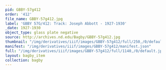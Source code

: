 ```yaml
---
pid: GBBY-57g412
order: '412'
file_name: GBBY-57g412.jpg
label: 'GBBY 57G/412: Track: Joseph Abbott - 1927-1930'
_date: 1927-1930
object_type: glass plate negative
source: http://archives.nd.edu/Bagby/GBBY-57g412.jpg
thumbnail: "/img/derivatives/iiif/images/GBBY-57g412/full/250,/0/default.jpg"
manifest: "/img/derivatives/iiif/images/GBBY-57g412/manifest.json"
full: "/img/derivatives/iiif/images/GBBY-57g412/full/1140,/0/default.jpg"
layout: bagby_item
collection: bagby
---
```

